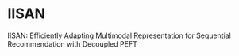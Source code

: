 # IISAN
IISAN: Efficiently Adapting Multimodal Representation for Sequential Recommendation with Decoupled PEFT
